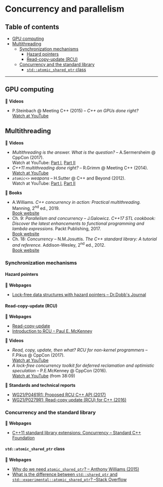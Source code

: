# Concurrency and parallelism

## Table of contents

* [GPU computing](#gpu-computing)
* [Multithreading](#multithreading)
	* [Synchronization mechanisms](#lock-free-data-structures-and-design)
		* [Hazard pointers](#hazard-pointers)
		* [Read-copy-update (RCU)](#read-copy-update-rcu)
	* [Concurrency and the standard library](#concurrency-and-the-standard-library)
		* [`std::atomic_shared_ptr` class](#stdatomicsharedptr-class)
---

## GPU computing

:movie_camera: **Videos**

* P.Steinbach @ Meeting C++ (2015) &ndash; *C++ on GPUs done right?*\
[Watch at YouTube](https://www.youtube.com/watch?v=z43l_LaOqnM)

## Multithreading

:movie_camera: **Videos**

* *Multithreading is the answer. What is the question?* &ndash; A.Sermersheim @ CppCon (2017).\
Watch at YouTube: [Part I](https://www.youtube.com/watch?v=GNw3RXr-VJk), [Part II](https://www.youtube.com/watch?v=sDLQWivf1-I)
* *C++11 multithreading done right?* &ndash; R.Grimm @ Meeting C++ (2014).\
[Watch at YouTube](https://www.youtube.com/watch?v=paK38WAq8WY)
* *`atomic<>` weapons* &ndash; H.Sutter @ C++ and Beyond (2012).\
Watch at YouTube: [Part I](https://www.youtube.com/watch?v=A8eCGOqgvH4), [Part II](https://www.youtube.com/watch?v=KeLBd2EJLOU)

:book: **Books**

* A.Williams. *C++ concurrency in action: Practical multithreading.* Manning, 2<sup>nd</sup> ed., 2019.\
[Book website](https://www.manning.com/books/c-plus-plus-concurrency-in-action-second-edition)
* Ch. 9: *Parallelism and concurrency* &ndash; J.Galowicz. *C++17 STL cookbook: Discover the latest enhancements to functional programming and lambda expressions.* Packt Publishing, 2017.\
[Book website](https://www.packtpub.com/application-development/c17-stl-cookbook)
* Ch. 18: *Concurrency* &ndash; N.M.Josuttis. *The C++ standard library: A tutorial and reference.* Addison-Wesley, 2<sup>nd</sup> ed., 2012.\
[Book website](http://www.cppstdlib.com/)

### Synchronization mechanisms

#### Hazard pointers

:link: **Webpages**

* [Lock-free data structures with hazard pointers &ndash; Dr.Dobb's Journal](http://www.drdobbs.com/lock-free-data-structures-with-hazard-po/184401890)

#### Read-copy-update (RCU)

:link: **Webpages**

* [Read-copy-update](https://en.wikipedia.org/wiki/Read-copy-update)
* [Introduction to RCU &ndash; Paul E. McKenney](http://www2.rdrop.com/users/paulmck/RCU/)

:movie_camera: **Videos**

* *Read, copy, update, then what? RCU for non-kernel programmers* &ndash; F.Pikus @ CppCon (2017).\
[Watch at YouTube](https://www.youtube.com/watch?v=rxQ5K9lo034)
* *A lock-free concurrency toolkit for deferred reclamation and optimistic speculation* &ndash; P.E.McKenney @ CppCon (2016).\
[Watch at YouTube](https://www.youtube.com/watch?v=uhgrD_B1RhQ&t=2289) (from 38:09)

:orange_book: **Standards and technical reports**

* [WG21/P0461R1: Proposed RCU C++ API (2017)](http://www.open-std.org/jtc1/sc22/wg21/docs/papers/2017/p0461r1.pdf)
* [WG21/P0279R1: Read-copy update (RCU) for C++ (2016)](http://www.open-std.org/jtc1/sc22/wg21/docs/papers/2016/p0279r1.pdf)

### Concurrency and the standard library

:link: **Webpages**

* [C++11 standard library extensions: Concurrency &ndash; Standard C++ Foundation](https://isocpp.org/wiki/faq/cpp11-library-concurrency)

#### `std::atomic_shared_ptr` class

:link: **Webpages**

* [Why do we need `atomic_shared_ptr`? &ndash; Anthony Williams (2015)](https://www.justsoftwaresolutions.co.uk/threading/why-do-we-need-atomic_shared_ptr.html)
* [What is the difference between `std::shared_ptr` and `std::experimental::atomic_shared_ptr`? &ndash;Stack Overflow](https://stackoverflow.com/questions/40223599/what-is-the-difference-between-stdshared-ptr-and-stdexperimentalatomic-sha)
